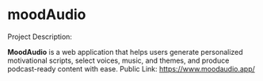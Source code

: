 # moodAudio

Project Description:

**MoodAudio** is a web application that helps users generate personalized motivational scripts, select voices, music, and themes, and produce podcast-ready content with ease.
Public Link: https://www.moodaudio.app/ 
